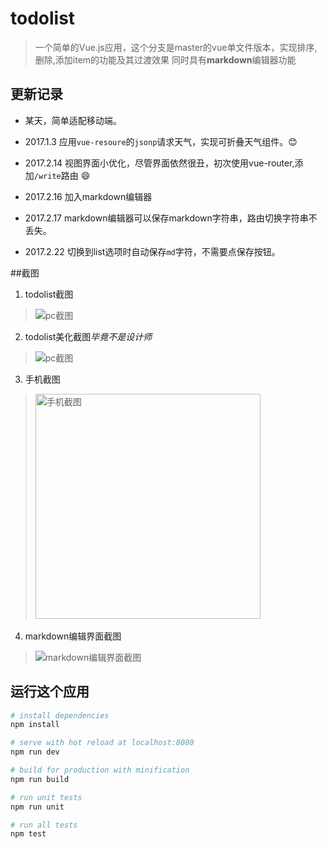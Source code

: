 # todolist

> 一个简单的Vue.js应用，这个分支是master的vue单文件版本，实现排序,删除,添加item的功能及其过渡效果
>同时具有**markdown**编辑器功能

## 更新记录

* 某天，简单适配移动端。

* 2017.1.3 应用`vue-resoure`的`jsonp`请求天气，实现可折叠天气组件。:blush:

* 2017.2.14 视图界面小优化，尽管界面依然很丑，初次使用vue-router,添加`/write`路由 :smile:

* 2017.2.16 加入markdown编辑器

* 2017.2.17 markdown编辑器可以保存markdown字符串，路由切换字符串不丢失。

* 2017.2.22 切换到list选项时自动保存`md`字符，不需要点保存按钮。

##截图

1. todolist截图
>![](https://github.com/imgss/ToDoList/blob/todolist-vuex/snip/pc.PNG "pc截图")  

2. todolist美化截图*毕竟不是设计师*
>![](https://github.com/imgss/ToDoList/blob/todolist-vuex/snip/pc2.0.PNG "pc截图")

3. 手机截图
><img src="https://github.com/imgss/ToDoList/blob/todolist-vuex/snip/phone.png" alt="手机截图" width="360px"> 
   
4. markdown编辑界面截图
>![](https://github.com/imgss/ToDoList/blob/todolist-vuex/snip/markdown.PNG "markdown编辑界面截图") 

## 运行这个应用

``` bash
# install dependencies
npm install

# serve with hot reload at localhost:8080
npm run dev

# build for production with minification
npm run build

# run unit tests
npm run unit

# run all tests
npm test
```
